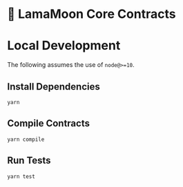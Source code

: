 # 🦙 LamaMoon Core Contracts 
# Local Development

The following assumes the use of `node@>=10`.

## Install Dependencies

`yarn`

## Compile Contracts

`yarn compile`

## Run Tests

`yarn test`
